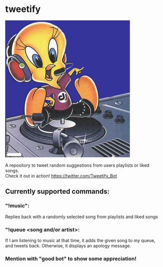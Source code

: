 # tweetify
![alt text](https://github.com/efeari/tweetify/blob/main/TweetifyPicture.jpg)

A repository to tweet random suggestions from users playlists or liked songs. <br />
Check it out in action! https://twitter.com/Tweetify_Bot <br />

## Currently supported commands: <br />
### "!music": 
Replies back with a randomly selected song from playlists and liked songs <br />

### "!queue <song and/or artist>: 
If I am listening to music at that time, it adds the given song to my queue, and tweets back. Otherwise, it displays an apology message. <br />

### Mention with "good bot" to show some appreciation!
